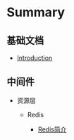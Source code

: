 # Summary

## 基础文档

* [Introduction](README.md)

## 中间件

* 资源层
  
  * Redis
    
    * [Redis简介](./redis/redis-concept.md)
  
 